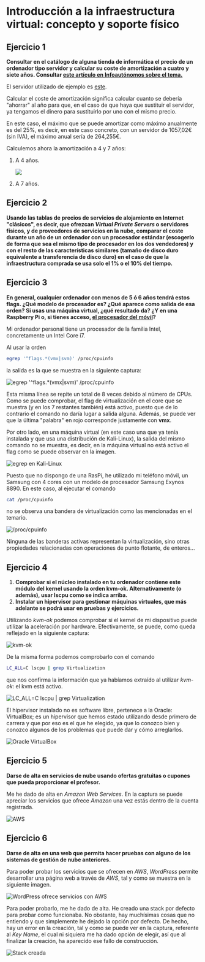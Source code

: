 # Introducción a la infraestructura virtual: concepto y soporte físico

## Ejercicio 1
**Consultar en el catálogo de alguna tienda de informática el precio de un ordenador tipo servidor y calcular su coste de amortización a cuatro y siete años. Consultar [este artículo en Infoautónomos sobre el tema.](https://infoautonomos.eleconomista.es/consultas-a-la-comunidad/988/)**

El servidor utilizado de ejemplo es [este](https://www.pccomponentes.com/servidor-hp-proliant-ml110-gen10-intel-xeon-3106-16gb).

Calcular el coste de amortización significa calcular cuanto se debería "ahorrar" al año para que, en el caso de que haya que sustituir el servidor, ya tengamos el dinero para sustituirlo por uno con el mismo precio.

En este caso, el máximo que se puede amortizar como máximo anualmente es del 25%, es decir, en este caso concreto, con un servidor de 1057,02€ (sin IVA), el máximo anual sería de 264,255€.

Calculemos ahora la amortización a 4 y 7 años:

1. A 4 años.

    <img src="https://latex.codecogs.com/gif.latex?Amortizacion=\frac{valor del bien}{tiempo de duracion}" />

2. A 7 años.

## Ejercicio 2
**Usando las tablas de precios de servicios de alojamiento en Internet "clásicos", es decir, que ofrezcan _Virtual Private Servers_ o servidores físicos, y de proveedores de servicios en la nube, comparar el coste durante un año de un ordenador con un procesador estándar (escogerlo de forma que sea el mismo tipo de procesador en los dos vendedores) y con el resto de las características similares (tamaño de disco duro equivalente a transferencia de disco duro) en el caso de que la infraestructura comprada se usa solo el 1% o el 10% del tiempo.**

## Ejercicio 3
**En general, cualquier ordenador con menos de 5 ó 6 años tendrá estos flags. ¿Qué modelo de procesador es? ¿Qué aparece como salida de esa orden? Si usas una máquina virtual, ¿qué resultado da? ¿Y en una Raspberry Pi o, si tienes acceso, [el procesador del móvil](https://stackoverflow.com/questions/26239956/how-to-get-specific-information-of-an-android-device-from-proc-cpuinfo-file)?**

Mi ordenador personal tiene un procesador de la familia Intel, concretamente un Intel Core i7.

Al usar la orden

```bash
egrep '^flags.*(vmx|svm)' /proc/cpuinfo
```

la salida es la que se muestra en la siguiente captura:

![egrep '^flags.\*(vmx|svm)' /proc/cpuinfo](img/egrep-vmx.png)

Esta misma línea se repite un total de 8 veces debido al número de CPUs. Como se puede comprobar, el flag de virtualización en el core que se muestra (y en los 7 restantes también) está activo, puesto que de lo contrario el comando no daría lugar a salida alguna. Además, se puede ver que la última "palabra" en rojo corresponde justamente con **vmx**.

Por otro lado, en una máquina virtual (en este caso una que ya tenía instalada y que usa una distribución de Kali-Linux), la salida del mismo comando no se muestra, es decir, en la máquina virtual no está activo el flag como se puede observar en la imagen.

![egrep en Kali-Linux](img/egrep-vm.png)

Puesto que no dispongo de una RasPi, he utilizado mi teléfono móvil, un Samsung con 4 cores con un modelo de procesador Samsung Exynos 8890. En este caso, al ejecutar el comando

```bash
cat /proc/cpuinfo
```

no se observa una bandera de virtualización como las mencionadas en el temario.

![/proc/cpuinfo](img/cpuinfo.jpg)

Ninguna de las banderas activas representan la virtualización, sino otras propiedades relacionadas con operaciones de punto flotante, de enteros...

## Ejercicio 4
1. **Comprobar si el núcleo instalado en tu ordenador contiene este módulo del kernel usando la orden kvm-ok. Alternativamente (o además), usar lscpu como se indica arriba.**
2. **Instalar un hipervisor para gestionar máquinas virtuales, que más adelante se podrá usar en pruebas y ejercicios.**

Utilizando _kvm-ok_ podemos comprobar si el kernel de mi dispositivo puede utilizar la aceleración por hardware. Efectivamente, se puede, como queda reflejado en la siguiente captura:

![kvm-ok](img/kvm-ok.png)

De la misma forma podemos comprobarlo con el comando

```bash
LC_ALL=C lscpu | grep Virtualization
```

que nos confirma la información que ya habíamos extraído al utilizar _kvm-ok_: el kvm está activo.

![LC_ALL=C lscpu | grep Virtualization](img/lscpu.png)

El hipervisor instalado no es software libre, pertenece a la Oracle: VirtualBox; es un hipervisor que hemos estado utilizando desde primero de carrera y que por eso es el que he elegido, ya que lo conozco bien y conozco algunos de los problemas que puede dar y cómo arreglarlos.

![Oracle VirtualBox](img/virtualbox.png)

## Ejercicio 5
**Darse de alta en servicios de nube usando ofertas gratuitas o cupones que pueda proporcionar el profesor.**

Me he dado de alta en _Amazon Web Services_. En la captura se puede apreciar los servicios que ofrece _Amazon_ una vez estás dentro de la cuenta registrada.

![AWS](img/aws.png)

## Ejercicio 6
**Darse de alta en una web que permita hacer pruebas con alguno de los sistemas de gestión de nube anteriores.**

Para poder probar los servicios que se ofrecen en _AWS_, _WordPress_ permite desarrollar una página web a través de _AWS_, tal y como se muestra en la siguiente imagen.

![WordPress ofrece servicios con AWS](img/wordpress.png)

Para poder probarlo, me he dado de alta. He creado una stack por defecto para probar como funcionaba. No obstante, hay muchísimas cosas que no entiendo y que simplemente he dejado la opción por defecto. De hecho, hay un error en la creación, tal y como se puede ver en la captura, referente al _Key Name_, el cual ni siquiera me ha dado opción de elegir, así que al finalizar la creación, ha aparecido ese fallo de construcción.

![Stack creada](img/stack.png)
